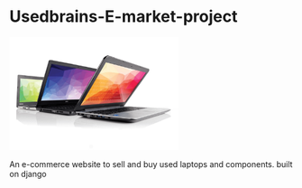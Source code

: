 # Usedbrains-E-market-project

<img src="./UB.png" alt="UsedBrains" style="width: 300px">

An e-commerce website to sell and buy used laptops and components.
built on django
